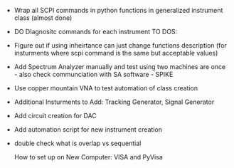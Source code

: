 - Wrap all SCPI commands in python functions in generalized instrument class (almost done)
- DO DIagnositc commands for each instrument
TO DOS:
- Figure out if using inheirtance can just change functions description (for insturments where scpi command is the same but acceptable values)
- Add Spectrum Analyzer manually and test using two machines are once - also check communciation with SA software - SPIKE 
- Use copper mountain VNA to test automation of class creation
- Additional Insturments to Add: Tracking Generator, Signal Generator
- Add circuit creation for DAC
- Add automation script for new instrument creation
- double check what is overlap vs sequential

  How to set up on New Computer: VISA and PyVisa
